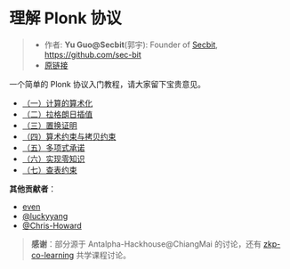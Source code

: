 #  理解 Plonk 协议

>- 作者:  **Yu Guo@Secbit**(郭宇): Founder of [Secbit](https://secbit.io/), <https://github.com/sec-bit>
>- [原链接](https://github.com/sec-bit/learning-zkp/tree/develop/plonk-intro-cn)



一个简单的 Plonk 协议入门教程，请大家留下宝贵意见。

- [（一）计算的算术化](plonk-arithmetization.md)
- [（二）拉格朗日插值](plonk-lagrange-basis.md)
- [（三）置换证明](plonk-permutation.md)
- [（四）算术约束与拷贝约束](plonk-constraints.md)
- [（五）多项式承诺](plonk-polycom.md)
- [（六）实现零知识](plonk-randomizing.md)
- [（七）查表约束](plonk-lookup.md)



**其他贡献者**：

- [even](https://github.com/10to4)
- [@luckyyang](https://github.com/luckyyang)
- [@Chris-Howard](https://www.github.com/Chris-Howard)

> **感谢**：部分源于 Antalpha-Hackhouse@ChiangMai 的讨论，还有 [zkp-co-learning](https://github.com/zkp-co-learning) 共学课程讨论。
